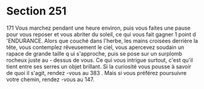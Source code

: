 # Section 251

171
Vous marchez pendant une heure environ, puis vous faites une
pause pour vous reposer et vous abriter du soleil, ce qui vous fait
gagner 1 point d 'ENDURANCE.  Alors que couché dans l'herbe,
les mains croisées derrière la tête, vous contemplez rêveusement
le ciel, vous apercevez soudain un rapace de grande taille q ui
s'approche, puis se pose sur un surplomb rocheux juste au -
dessus de vous. Ce qui vous intrigue surtout, c'est qu'il tient entre
ses serres un objet brillant. Si la curiosité vous pousse à savoir de
quoi il s'agit, rendez -vous au 383 . Mais si vous préférez
poursuivre votre chemin, rendez -vous au  147.